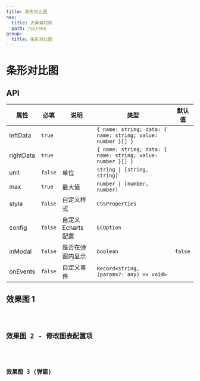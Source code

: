 ```yaml
---
title: 条形对比图
nav:
  title: 大屏素材库
  path: /screen
group:
  title: 条形对比图
---
```


# 条形对比图

## API

| 属性      | 必填    | 说明                | 类型                                                        | 默认值  |
| --------- | ------- | ------------------- | ----------------------------------------------------------- | ------- |
| leftData  | `true`  |                     | `{ name: string; data: { name: string; value: number }[] }` |         |
| rightData | `true`  |                     | `{ name: string; data: { name: string; value: number }[] }` |         |
| unit      | `false` | 单位                | `string \| [string, string]`                                |         |
| max       | `true`  | 最大值              | `number \| [number, number]`                                |         |
| style     | `false` | 自定义样式          | `CSSProperties`                                             |         |
| config    | `false` | 自定义 Echarts 配置 | `ECOption`                                                  |         |
| inModal   | `false` | 是否在弹窗内显示    | `boolean`                                                   | `false` |
| onEvents  | `false` | 自定义事件          | `Record<string, (params?: any) => void>`                    |         |

## 效果图 1

<code src="../../../example/MultiHorizontalBarDemo/demo1.tsx" background="#040727">

## 效果图 2 - 修改图表配置项

<code src="../../../example/MultiHorizontalBarDemo/demo2.tsx" background="#040727">

## 效果图 3 (弹窗)

<code src="../../../example/MultiHorizontalBarDemo/demo3.tsx" background="#040727">
